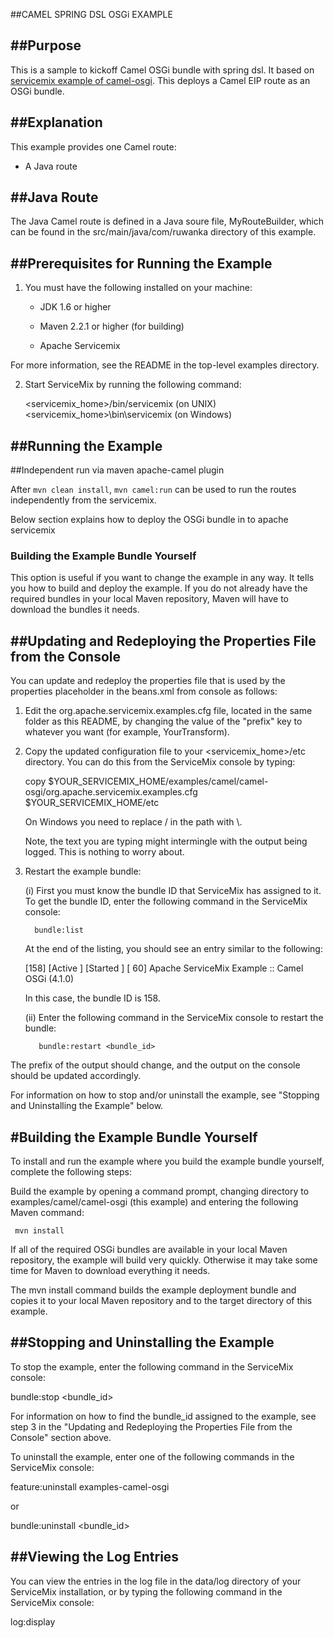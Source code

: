 ##CAMEL SPRING DSL OSGi EXAMPLE

##Purpose
-------
This is a sample to kickoff Camel OSGi bundle with spring dsl. It based on [servicemix example of camel-osgi](https://github.com/apache/servicemix/tree/master/examples/camel/camel-osgi).
This deploys a Camel EIP route as an OSGi bundle.

##Explanation
-----------

This example provides one Camel route:
- A Java route   

##Java Route
---------   
The Java Camel route is defined in a Java soure file, MyRouteBuilder, which can be
found in the src/main/java/com/ruwanka directory
of this example.


##Prerequisites for Running the Example
-------------------------------------
1. You must have the following installed on your machine:

   - JDK 1.6 or higher

   - Maven 2.2.1 or higher (for building)
   
   - Apache Servicemix
   
  For more information, see the README in the top-level examples
  directory.

2. Start ServiceMix by running the following command:

    <servicemix_home>/bin/servicemix          (on UNIX)
    <servicemix_home>\bin\servicemix          (on Windows)


##Running the Example
-------------------

##Independent run via maven apache-camel plugin

After `mvn clean install`, `mvn camel:run` can be used to run the 
routes independently from the servicemix.

Below section explains how to deploy the OSGi bundle in to apache servicemix

### Building the Example Bundle Yourself

  This option is useful if you want to change the example in any way.
  It tells you how to build and deploy the example. If you do not already have the
  required bundles in your local Maven repository, Maven will have to
  download the bundles it needs.

##Updating and Redeploying the Properties File from the Console
-------------------------------------------------------------
You can update and redeploy the properties file that is used by the
properties placeholder in the beans.xml from console as follows:

1. Edit the org.apache.servicemix.examples.cfg file, located in the
   same folder as this README, by changing the value of the "prefix"
   key to whatever you want (for example, YourTransform).
  
2. Copy the updated configuration file to your <servicemix_home>/etc
   directory. You can do this from the ServiceMix console by typing:

     copy $YOUR_SERVICEMIX_HOME/examples/camel/camel-osgi/org.apache.servicemix.examples.cfg
     $YOUR_SERVICEMIX_HOME/etc

   On Windows you need to replace / in the path with \\.

   Note, the text you are typing might intermingle with the output
   being logged. This is nothing to worry about.

3. Restart the example bundle:

   (i) First you must know the bundle ID that ServiceMix has assigned
       to it. To get the bundle ID, enter the following command in the
       ServiceMix console:

         bundle:list

      At the end of the listing, you should see an entry similar to
      the following:

      [158] [Active     ] [Started  ] [  60] Apache ServiceMix Example :: Camel OSGi (4.1.0)
 
      In this case, the bundle ID is 158.

   (ii) Enter the following command in the ServiceMix console to
        restart the bundle:
    
          bundle:restart <bundle_id>
  
  The prefix of the output should change, and the output on the console should
  be updated accordingly.
 
For information on how to stop and/or uninstall the example, see
"Stopping and Uninstalling the Example" below.

#Building the Example Bundle Yourself
---------------------------------------
To install and run the example where you build the example bundle
yourself, complete the following steps:

 Build the example by opening a command prompt, changing directory to
 examples/camel/camel-osgi (this example) and entering the following Maven 
 command:

     mvn install
   
   If all of the required OSGi bundles are available in your local Maven
   repository, the example will build very quickly. Otherwise it may
   take some time for Maven to download everything it needs.
   
   The mvn install command builds the example deployment bundle and
   copies it to your local Maven repository and to the target directory
   of this example.


##Stopping and Uninstalling the Example
-------------------------------------
To stop the example, enter the following command in the ServiceMix
console:

  bundle:stop <bundle_id>

For information on how to find the bundle_id assigned to the example,
see step 3 in the "Updating and Redeploying the Properties File 
from the Console" section above.

To uninstall the example, enter one of the following commands in
the ServiceMix console:

  feature:uninstall examples-camel-osgi
 
or
 
  bundle:uninstall <bundle_id>
  

##Viewing the Log Entries
-----------------------
You can view the entries in the log file in the data/log
directory of your ServiceMix installation, or by typing
the following command in the ServiceMix console:

  log:display
